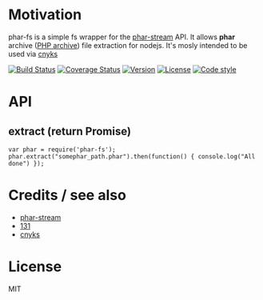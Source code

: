 # Motivation
phar-fs is a simple fs wrapper for the [phar-stream](https://github.com/131/phar-stream) API. It allows **phar** archive ([PHP archive](https://en.wikipedia.org/wiki/PHAR_(file_format))) file extraction for nodejs.
It's mosly intended to be used via [cnyks](https://github.com/131/cnyks)


[![Build Status](https://travis-ci.org/131/phar-fs.svg?branch=master)](https://travis-ci.org/131/phar-fs)
[![Coverage Status](https://coveralls.io/repos/github/131/phar-fs/badge.svg?branch=master)](https://coveralls.io/github/131/phar-fs?branch=master)
[![Version](https://img.shields.io/npm/v/phar-fs.svg)](https://www.npmjs.com/package/phar-fs)
[![License](https://img.shields.io/badge/license-MIT-blue.svg)](http://opensource.org/licenses/MIT)
[![Code style](https://img.shields.io/badge/code%2fstyle-ivs-green.svg)](https://www.npmjs.com/package/eslint-plugin-ivs)




# API
## extract (return Promise)
```
var phar = require('phar-fs');
phar.extract("somephar_path.phar").then(function() { console.log("All done") });
```



# Credits / see also
* [phar-stream](https://github.com/131/phar-stream)
* [131](https://github.com/131)
* [cnyks](https://github.com/131/cnyks)


# License

MIT
